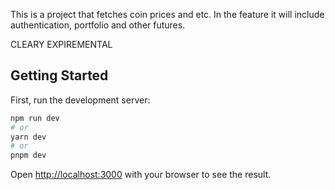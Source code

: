 This is a project that fetches coin prices and etc. In the feature it will include authentication, portfolio and other futures. 

CLEARY EXPIREMENTAL

## Getting Started

First, run the development server:

```bash
npm run dev
# or
yarn dev
# or
pnpm dev
```

Open [http://localhost:3000](http://localhost:3000) with your browser to see the result.



